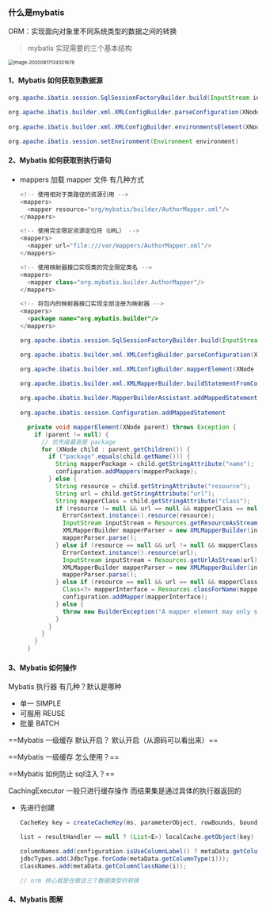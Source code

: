### 什么是mybatis

ORM：实现面向对象里不同系统类型的数据之间的转换

> mybatis 实现需要的三个基本结构

<img src="C:\Users\Admin\AppData\Roaming\Typora\typora-user-images\image-20200817134321678.png" alt="image-20200817134321678" style="zoom:67%;" />

#### 1、Mybatis 如何获取到数据源

~~~java
org.apache.ibatis.session.SqlSessionFactoryBuilder.build(InputStream inputStream, String environment, Properties properties)
 
org.apache.ibatis.builder.xml.XMLConfigBuilder.parseConfiguration(XNode root)
    
org.apache.ibatis.builder.xml.XMLConfigBuilder.environmentsElement(XNode root)

org.apache.ibatis.session.setEnvironment(Environment environment)
~~~

#### 2、Mybatis 如何获取到执行语句

- mappers 加载 mapper 文件 有几种方式

  ~~~java
  <!-- 使用相对于类路径的资源引用 -->
  <mappers>
    <mapper resource="org/mybatis/builder/AuthorMapper.xml"/>
  </mappers>
  ~~~

  ~~~java
  <!-- 使用完全限定资源定位符（URL） -->
  <mappers>
    <mapper url="file:///var/mappers/AuthorMapper.xml"/>
  </mappers>
  ~~~

  ~~~java
  <!-- 使用映射器接口实现类的完全限定类名 -->
  <mappers>
    <mapper class="org.mybatis.builder.AuthorMapper"/>
  </mappers>
  ~~~

  ~~~java
  <!-- 将包内的映射器接口实现全部注册为映射器 -->
  <mappers>
    <package name="org.mybatis.builder"/>
  </mappers>
  ~~~

  ~~~java
  org.apache.ibatis.session.SqlSessionFactoryBuilder.build(InputStream inputStream, String environment, Properties properties)
  
  org.apache.ibatis.builder.xml.XMLConfigBuilder.parseConfiguration(XNode root)
  
  org.apache.ibatis.builder.xml.XMLConfigBuilder.mapperElement(XNode parent)
  
  org.apache.ibatis.builder.xml.XMLMapperBuilder.buildStatementFromContext(List<XNode> list)
      
  org.apache.ibatis.builder.MapperBuilderAssistant.addMappedStatement
      
  org.apache.ibatis.session.Configuration.addMappedStatement
  ~~~

  

  ~~~java
    private void mapperElement(XNode parent) throws Exception {
      if (parent != null) {
        // 优先级最高是 package
        for (XNode child : parent.getChildren()) {
          if ("package".equals(child.getName())) {
            String mapperPackage = child.getStringAttribute("name");
            configuration.addMappers(mapperPackage);
          } else {
            String resource = child.getStringAttribute("resource");
            String url = child.getStringAttribute("url");
            String mapperClass = child.getStringAttribute("class");
            if (resource != null && url == null && mapperClass == null) {
              ErrorContext.instance().resource(resource);
              InputStream inputStream = Resources.getResourceAsStream(resource);
              XMLMapperBuilder mapperParser = new XMLMapperBuilder(inputStream, configuration, resource, configuration.getSqlFragments());
              mapperParser.parse();
            } else if (resource == null && url != null && mapperClass == null) {
              ErrorContext.instance().resource(url);
              InputStream inputStream = Resources.getUrlAsStream(url);
              XMLMapperBuilder mapperParser = new XMLMapperBuilder(inputStream, configuration, url, configuration.getSqlFragments());
              mapperParser.parse();
            } else if (resource == null && url == null && mapperClass != null) {
              Class<?> mapperInterface = Resources.classForName(mapperClass);
              configuration.addMapper(mapperInterface);
            } else {
              throw new BuilderException("A mapper element may only specify a url, resource or class, but not more than one.");
            }
          }
        }
      }
    }
  ~~~

#### 3、Mybatis 如何操作

Mybatis 执行器 有几种？默认是哪种

- 单一 SIMPLE
- 可服用 REUSE
- 批量 BATCH

==Mybatis 一级缓存 默认开启？   默认开启（从源码可以看出来）==

==Mybatis 一级缓存 怎么使用？==

==Mybatis 如何防止 sql注入？==

CachingExecutor  一般只进行缓存操作  而结果集是通过具体的执行器返回的

- 先进行创建

  ```java
  CacheKey key = createCacheKey(ms, parameterObject, rowBounds, boundSql);
  
  list = resultHandler == null ? (List<E>) localCache.getObject(key) : null;  // 判断是用缓存里边的  还是使用数据库
  
  columnNames.add(configuration.isUseColumnLabel() ? metaData.getColumnLabel(i) : metaData.getColumnName(i));
  jdbcTypes.add(JdbcType.forCode(metaData.getColumnType(i)));
  classNames.add(metaData.getColumnClassName(i));
  
  // orm 核心就是在做这三个数据类型的转换
  ```

#### 4、Mybatis 图解